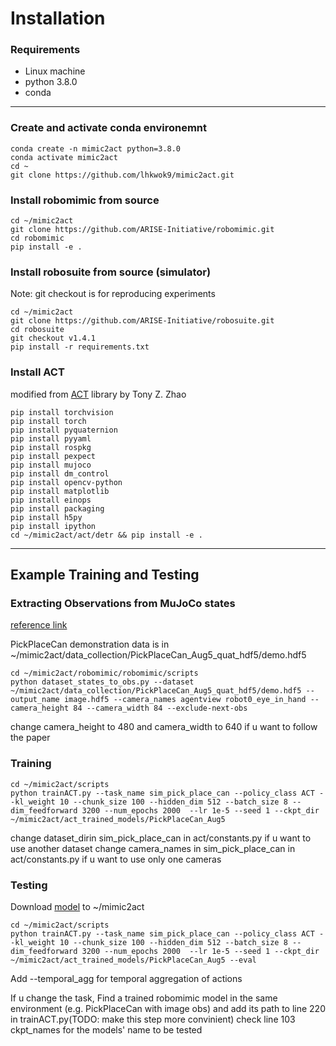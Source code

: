 # Installation

### Requirements
- Linux machine
- python 3.8.0
- conda
-------

### Create and activate conda environemnt
```
conda create -n mimic2act python=3.8.0
conda activate mimic2act
cd ~
git clone https://github.com/lhkwok9/mimic2act.git
```

### Install robomimic from source
```
cd ~/mimic2act
git clone https://github.com/ARISE-Initiative/robomimic.git
cd robomimic
pip install -e .
```

### Install robosuite from source (simulator)
Note: git checkout is for reproducing experiments
```
cd ~/mimic2act
git clone https://github.com/ARISE-Initiative/robosuite.git
cd robosuite
git checkout v1.4.1
pip install -r requirements.txt
```

### Install ACT
modified from [ACT](https://github.com/tonyzhaozh/act) library by Tony Z. Zhao
```
pip install torchvision
pip install torch
pip install pyquaternion
pip install pyyaml
pip install rospkg
pip install pexpect
pip install mujoco
pip install dm_control
pip install opencv-python
pip install matplotlib
pip install einops
pip install packaging
pip install h5py
pip install ipython
cd ~/mimic2act/act/detr && pip install -e .
```
-------
## Example Training and Testing

### Extracting Observations from MuJoCo states
[reference link](https://robomimic.github.io/docs/datasets/robosuite.html)

PickPlaceCan demonstration data is in ~/mimic2act/data_collection/PickPlaceCan_Aug5_quat_hdf5/demo.hdf5
```
cd ~/mimic2act/robomimic/robomimic/scripts
python dataset_states_to_obs.py --dataset ~/mimic2act/data_collection/PickPlaceCan_Aug5_quat_hdf5/demo.hdf5 --output_name image.hdf5 --camera_names agentview robot0_eye_in_hand --camera_height 84 --camera_width 84 --exclude-next-obs
```
change camera_height to 480 and camera_width to 640 if u want to follow the paper

### Training
```
cd ~/mimic2act/scripts
python trainACT.py --task_name sim_pick_place_can --policy_class ACT --kl_weight 10 --chunk_size 100 --hidden_dim 512 --batch_size 8 --dim_feedforward 3200 --num_epochs 2000  --lr 1e-5 --seed 1 --ckpt_dir ~/mimic2act/act_trained_models/PickPlaceCan_Aug5
```
change dataset_dirin sim_pick_place_can in act/constants.py if u want to use another dataset
change camera_names in sim_pick_place_can in act/constants.py if u want to use only one cameras

### Testing
Download [model](https://drive.google.com/file/d/1sb9ir9Hwjlaw7lBqv5lcpiei_2rMKzWB/view?usp=drive_link) to ~/mimic2act
```
cd ~/mimic2act/scripts
python trainACT.py --task_name sim_pick_place_can --policy_class ACT --kl_weight 10 --chunk_size 100 --hidden_dim 512 --batch_size 8 --dim_feedforward 3200 --num_epochs 2000  --lr 1e-5 --seed 1 --ckpt_dir ~/mimic2act/act_trained_models/PickPlaceCan_Aug5 --eval 
```
Add --temporal_agg for temporal aggregation of actions

If u change the task, Find a trained robomimic model in the same environment (e.g. PickPlaceCan with image obs) and add its path to line 220 in trainACT.py(TODO: make this step more convinient)
check line 103 ckpt_names for the models' name to be tested